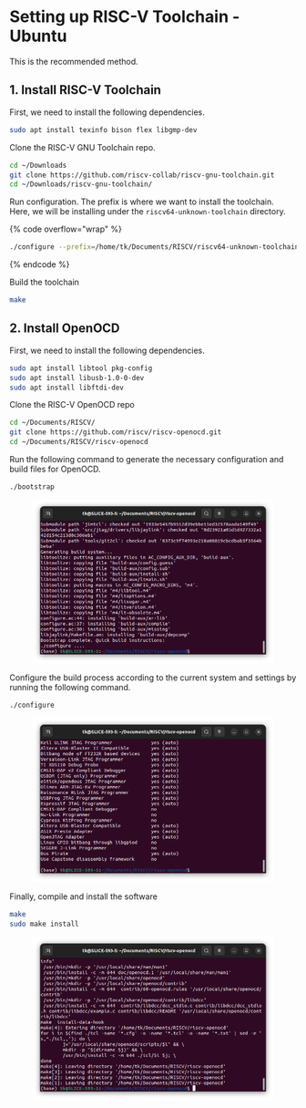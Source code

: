 # Setting up RISC-V Toolchain - Ubuntu

This is the recommended method.

## 1. Install RISC-V Toolchain

First, we need to install the following dependencies.

```bash
sudo apt install texinfo bison flex libgmp-dev
```

Clone the RISC-V GNU Toolchain repo.

```bash
cd ~/Downloads
git clone https://github.com/riscv-collab/riscv-gnu-toolchain.git
cd ~/Downloads/riscv-gnu-toolchain/
```

Run configuration. The prefix is where we want to install the toolchain. Here, we will be installing under the `riscv64-unknown-toolchain` directory.

{% code overflow="wrap" %}
```bash
./configure --prefix=/home/tk/Documents/RISCV/riscv64-unknown-toolchain/ --with-multilib-generator="rv32i-ilp32--;rv32im-ilp32--;rv32ima-ilp32--;rv32imac-ilp32--;rv32imafc-ilp32f--;rv64i-lp64--;rv64im-lp64--;rv64ima-lp64--;rv64imac-lp64--;rv64imaf-lp64f--;rv64imafd-lp64d--;rv64imafdc-lp64d--"
```
{% endcode %}

Build the toolchain

```bash
make
```

## 2. Install OpenOCD

First, we need to install the following dependencies.

```bash
sudo apt install libtool pkg-config
sudo apt install libusb-1.0-0-dev
sudo apt install libftdi-dev
```

Clone the RISC-V OpenOCD repo

```bash
cd ~/Documents/RISCV/
git clone https://github.com/riscv/riscv-openocd.git
cd ~/Documents/RISCV/riscv-openocd
```



Run the following command to generate the necessary configuration and build files for OpenOCD.

```bash
./bootstrap
```

<figure><img src="../../.gitbook/assets/image (170).png" alt=""><figcaption></figcaption></figure>

Configure the build process according to the current system and settings by running the following command.

```bash
./configure
```

<figure><img src="../../.gitbook/assets/image (1) (1).png" alt=""><figcaption></figcaption></figure>



Finally, compile and install the software

```bash
make
sudo make install
```

<figure><img src="../../.gitbook/assets/image (172).png" alt=""><figcaption></figcaption></figure>



